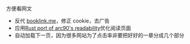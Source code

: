 方便看网文
- 反代 [booklink.me](https://booklink.me)，修正 cookie，去广告
- 应用[Rust port of arc90's readability](https://github.com/kumabook/readability)优化阅读页面
- 自动加载下一页，因为很多网站为了点击率非要把好好的一章分成几个部分
